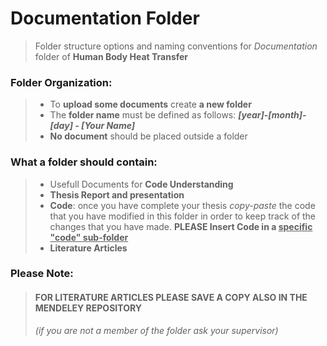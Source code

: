 # Documentation Folder

> Folder structure options and naming conventions for *Documentation* folder of **Human Body Heat Transfer**

### Folder Organization:

> * To **upload some documents** create **a new folder** 
> * The **folder name** must be defined as follows: ***[year]-[month]-[day] - [Your Name]***
> * **No document** should be placed outside a folder

### What a folder should contain:

> * Usefull Documents for **Code Understanding**
> * **Thesis Report and presentation**
> * **Code**: once you have complete your thesis *copy-paste* the code that you have modified in this folder in order to keep track of the changes that you have made.
> **PLEASE Insert Code in a <u>specific "code" sub-folder</u>**
> * **Literature Articles** 

### Please Note:
> #### FOR LITERATURE ARTICLES PLEASE SAVE A COPY ALSO IN THE MENDELEY REPOSITORY 
> *(if you are not a member of the folder ask your supervisor)* 



